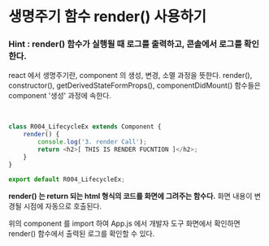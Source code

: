 # 생명주기 함수 render() 사용하기

### Hint : render() 함수가 실행될 때 로그를 출력하고, 콘솔에서 로그를 확인한다.

react 에서 생명주기란, component 의 생성, 변경, 소멸 과정을 뜻한다. render(), constructor(), getDerivedStateFormProps(), componentDidMount() 함수들은 component '생성' 과정에 속한다.

<br>

```js
class R004_LifecycleEx extends Component {
    render() {
        console.log('3. render Call');
        return <h2>[ THIS IS RENDER FUCNTION ]</h2>;
    }
}

export default R004_LifecycleEx;
```

**render() 는 return 되는 html 형식의 코드를 화면에 그려주는 함수다.**
화면 내용이 변경될 시점에 자동으로 호출된다.

위의 component 를 import 하여 App.js 에서 개발자 도구 화면에서 확인하면 render() 함수에서 출력된 로그를 확인할 수 있다.
